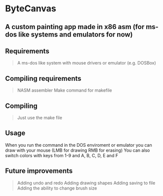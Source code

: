 # ByteCanvas
## A custom painting app made in x86 asm (for ms-dos like systems and emulators for now) 

## **Requirements**
> A ms-dos like system with mouse drivers or emulator (e.g. DOSBox)
## **Compiling requirements**
> NASM assembler
> Make command for makefile


## **Compiling**
> Just use the make file


## **Usage**
When you run the command in the DOS enviroment or emulator you can draw with your mouse (LMB for drawing RMB for erasing)
You can also switch colors with keys from 1-9 and A, B, C, D, E and F

## **Future improvements**
> Adding undo and redo
> Adding drawing shapes
> Adding saving to file
> Adding the ability to change brush size
